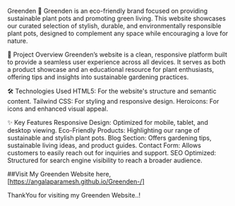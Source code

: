 Greenden 🌿
Greenden is an eco-friendly brand focused on providing sustainable plant pots and promoting green living. This website showcases our curated selection of stylish, durable, and environmentally responsible plant pots, designed to complement any space while encouraging a love for nature.

🌱 Project Overview
Greenden’s website is a clean, responsive platform built to provide a seamless user experience across all devices. It serves as both a product showcase and an educational resource for plant enthusiasts, offering tips and insights into sustainable gardening practices.

🛠️ Technologies Used
HTML5: For the website's structure and semantic content.
Tailwind CSS: For styling and responsive design.
Heroicons: For icons and enhanced visual appeal.

✨ Key Features
Responsive Design: Optimized for mobile, tablet, and desktop viewing.
Eco-Friendly Products: Highlighting our range of sustainable and stylish plant pots.
Blog Section: Offers gardening tips, sustainable living ideas, and product guides.
Contact Form: Allows customers to easily reach out for inquiries and support.
SEO Optimized: Structured for search engine visibility to reach a broader audience.

##Visit My Greenden Website here,[https://angalaparamesh.github.io/Greenden-/]

ThankYou for visiting my Greenden Website..!

